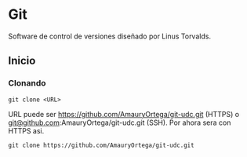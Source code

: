 # Git

Software de control de versiones diseñado por Linus Torvalds.

## Inicio

### Clonando

```git clone <URL>```

URL puede ser https://github.com/AmauryOrtega/git-udc.git (HTTPS) o git@github.com:AmauryOrtega/git-udc.git (SSH). Por ahora sera con HTTPS asi.

```git clone https://github.com/AmauryOrtega/git-udc.git```